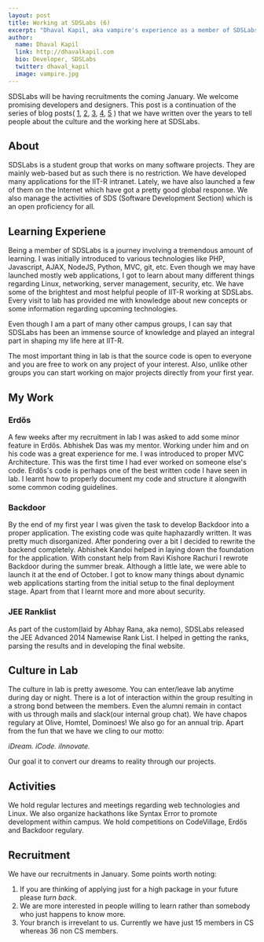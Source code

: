 ```yaml
---
layout: post
title: Working at SDSLabs (6)
excerpt: "Dhaval Kapil, aka vampire's experience as a member of SDSLabs"
author:
  name: Dhaval Kapil
  link: http://dhavalkapil.com
  bio: Developer, SDSLabs
  twitter: dhaval_kapil
  image: vampire.jpg
---
```


SDSLabs will be having recruitments the coming January. We welcome promising developers and designers. This post is a continuation of the series of blog posts( [1](https://blog.sdslabs.co/2012/01/work-at-the-sds), [2](https://blog.sdslabs.co/2012/12/working-at-sdslabs), [3](https://blog.sdslabs.co/2012/12/sdslabs-my-experiences), [4](https://blog.sdslabs.co/2013/12/working-sdslabs-4), [5](https://blog.sdslabs.co/2013/12/working-sdslabs-5) ) that we have written over the years to tell people about the culture and the working here at SDSLabs.

## About

SDSLabs is a student group that works on many software projects. They are mainly web-based but as such there is no restriction. We have developed many applications for the IIT-R intranet. Lately, we have also launched a few of them on the Internet which have got a pretty good global response. We also manage the activities of SDS (Software Development Section) which is an open proficiency for all.

## Learning Experiene

Being a member of SDSLabs is a journey involving a tremendous amount of learning. I was initially introduced to various technologies like PHP, Javascript, AJAX, NodeJS, Python, MVC, git, etc. Even though we may have launched mostly web applications, I got to learn about many different things regarding Linux, networking, server management, security, etc. We have some of the brightest and most helpful people of IIT-R working at SDSLabs. Every visit to lab has provided me with knowledge about new concepts or some information regarding upcoming technologies.

Even though I am a part of many other campus groups, I can say that SDSLabs has been an immense source of knowledge and played an integral part in shaping my life here at IIT-R.

The most important thing in lab is that the source code is open to everyone and you are free to work on any project of your interest. Also, unlike other groups you can start working on major projects directly from your first year. 

## My Work

### Erdős

A few weeks after my recruitment in lab I was asked to add some minor feature in Erdős. Abhishek Das was my mentor. Working under him and on his code was a great experience for me. I was introduced to proper MVC Architecture. This was the first time I had ever worked on someone else's code. Erdős's code is perhaps one of the best written code I have seen in lab. I learnt how to properly document my code and structure it alongwith some common coding guidelines.

### Backdoor

By the end of my first year I was given the task to develop Backdoor into a proper application. The existing code was quite haphazardly written. It was pretty much disorganized. After pondering over a bit I decided to rewrite the backend completely. Abhishek Kandoi helped in laying down the foundation for the application. With constant help from Ravi Kishore Rachuri I rewrote Backdoor during the summer break. Although a little late, we were able to launch it at the end of October. I got to know many things about dynamic web applications starting from the initial setup to the final deployment stage. Apart from that I learnt more and more about security.

### JEE Ranklist

As part of the custom(laid by Abhay Rana, aka nemo), SDSLabs released the JEE Advanced 2014 Namewise Rank List. I helped in getting the ranks, parsing the results and in developing the final website.

## Culture in Lab

The culture in lab is pretty awesome. You can enter/leave lab anytime during day or night. There is a lot of interaction within the group resulting in a strong bond between the members. Even the alumni remain in contact with us through mails and slack(our internal group chat). We have chapos regulary at Olive, Homtel, Dominoes! We also go for an annual trip. Apart from the fun that we have we cling to our motto:

_iDream. iCode. iInnovate._

Our goal it to convert our dreams to reality through our projects.

## Activities

We hold regular lectures and meetings regarding web technologies and Linux. We also organize hackathons like Syntax Error to promote development within campus. We hold competitions on CodeVillage, Erdős and Backdoor regulary.

## Recruitment

We have our recruitments in January. Some points worth noting:

1. If you are thinking of applying just for a high package in your future please _turn back_.
2. We are more interested in people willing to learn rather than somebody who just happens to know more.
2. Your branch is irrevelant to us. Currently we have just 15 members in CS whereas 36 non CS members.